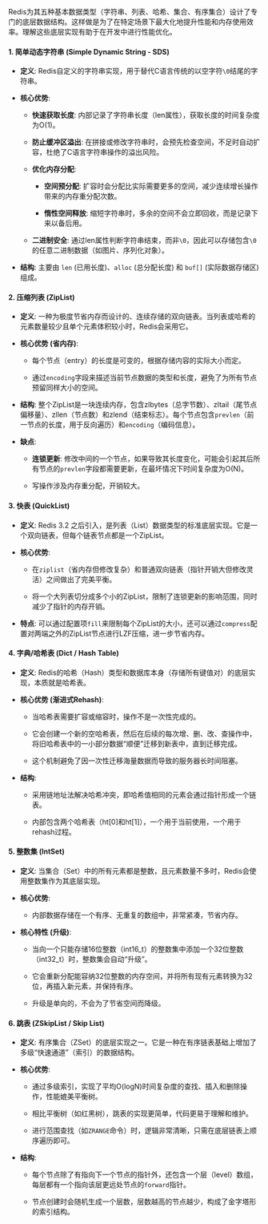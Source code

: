 
Redis为其五种基本数据类型（字符串、列表、哈希、集合、有序集合）设计了专门的底层数据结构。这样做是为了在特定场景下最大化地提升性能和内存使用效率。理解这些底层实现有助于在开发中进行性能优化。

#### 1. 简单动态字符串 (Simple Dynamic String - SDS)

- **定义**: Redis自定义的字符串实现，用于替代C语言传统的以空字符`\0`结尾的字符串。
    
- **核心优势**:
    
    - **快速获取长度**: 内部记录了字符串长度（len属性），获取长度的时间复杂度为O(1)。
        
    - **防止缓冲区溢出**: 在拼接或修改字符串时，会预先检查空间，不足时自动扩容，杜绝了C语言字符串操作的溢出风险。
        
    - **优化内存分配**:
        
        - **空间预分配**: 扩容时会分配比实际需要更多的空间，减少连续增长操作带来的内存重分配次数。
            
        - **惰性空间释放**: 缩短字符串时，多余的空间不会立即回收，而是记录下来以备后用。
            
    - **二进制安全**: 通过len属性判断字符串结束，而非`\0`，因此可以存储包含`\0`的任意二进制数据（如图片、序列化对象）。
        
- **结构**: 主要由 `len` (已用长度)、`alloc` (总分配长度) 和 `buf[]` (实际数据存储区) 组成。
    

#### 2. 压缩列表 (ZipList)

- **定义**: 一种为极度节省内存而设计的、连续存储的双向链表。当列表或哈希的元素数量较少且单个元素体积较小时，Redis会采用它。
    
- **核心优势 (省内存)**:
    
    - 每个节点（entry）的长度是可变的，根据存储内容的实际大小而定。
        
    - 通过`encoding`字段来描述当前节点数据的类型和长度，避免了为所有节点预留同样大小的空间。
        
- **结构**: 整个ZipList是一块连续内存，包含zlbytes（总字节数）、zltail（尾节点偏移量）、zllen（节点数）和zlend（结束标志）。每个节点包含`prevlen`（前一节点的长度，用于反向遍历）和`encoding`（编码信息）。
    
- **缺点**:
    
    - **连锁更新**: 修改中间的一个节点，如果导致其长度变化，可能会引起其后所有节点的`prevlen`字段都需要更新，在最坏情况下时间复杂度为O(N)。
        
    - 写操作涉及内存重分配，开销较大。
        

#### 3. 快表 (QuickList)

- **定义**: Redis 3.2 之后引入，是列表（List）数据类型的标准底层实现。它是一个双向链表，但每个链表节点都是一个ZipList。
    
- **核心优势**:
    
    - 在`ziplist`（省内存但修改复杂）和普通双向链表（指针开销大但修改灵活）之间做出了完美平衡。
        
    - 将一个大列表切分成多个小的ZipList，限制了连锁更新的影响范围，同时减少了指针的内存开销。
        
- **特点**: 可以通过配置项`fill`来限制每个ZipList的大小，还可以通过`compress`配置对两端之外的ZipList节点进行LZF压缩，进一步节省内存。
    

#### 4. 字典/哈希表 (Dict / Hash Table)

- **定义**: Redis的哈希（Hash）类型和数据库本身（存储所有键值对）的底层实现，本质就是哈希表。
    
- **核心优势 (渐进式Rehash)**:
    
    - 当哈希表需要扩容或缩容时，操作不是一次性完成的。
        
    - 它会创建一个新的空哈希表，然后在后续的每次增、删、改、查操作中，将旧哈希表中的一小部分数据“顺便”迁移到新表中，直到迁移完成。
        
    - 这个机制避免了因一次性迁移海量数据而导致的服务器长时间阻塞。
        
- **结构**:
    
    - 采用链地址法解决哈希冲突，即哈希值相同的元素会通过指针形成一个链表。
        
    - 内部包含两个哈希表（ht[0]和ht[1]），一个用于当前使用，一个用于rehash过程。
        

#### 5. 整数集 (IntSet)

- **定义**: 当集合（Set）中的所有元素都是整数，且元素数量不多时，Redis会使用整数集作为其底层实现。
    
- **核心优势**:
    
    - 内部数据存储在一个有序、无重复的数组中，非常紧凑，节省内存。
        
- **核心特性 (升级)**:
    
    - 当向一个只能存储16位整数（int16_t）的整数集中添加一个32位整数（int32_t）时，整数集会自动“升级”。
        
    - 它会重新分配能容纳32位整数的内存空间，并将所有现有元素转换为32位，再插入新元素，并保持有序。
        
    - 升级是单向的，不会为了节省空间而降级。
        

#### 6. 跳表 (ZSkipList / Skip List)

- **定义**: 有序集合（ZSet）的底层实现之一。它是一种在有序链表基础上增加了多级“快速通道”（索引）的数据结构。
    
- **核心优势**:
    
    - 通过多级索引，实现了平均O(logN)时间复杂度的查找、插入和删除操作，性能媲美平衡树。
        
    - 相比平衡树（如红黑树），跳表的实现更简单，代码更易于理解和维护。
        
    - 进行范围查找（如`ZRANGE`命令）时，逻辑非常清晰，只需在底层链表上顺序遍历即可。
        
- **结构**:
    
    - 每个节点除了有指向下一个节点的指针外，还包含一个层（level）数组，每层都有一个指向该层更远处节点的`forward`指针。
        
    - 节点创建时会随机生成一个层数，层数越高的节点越少，构成了金字塔形的索引结构。